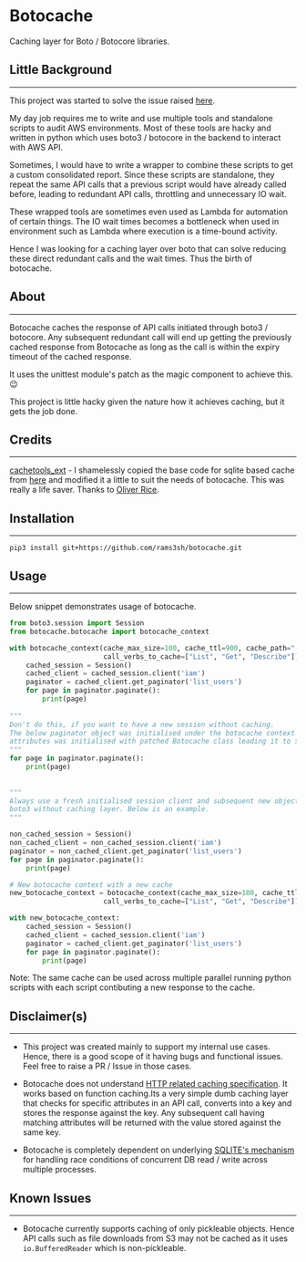 # Botocache

Caching layer for Boto / Botocore libraries.


## Little Background

---

This project was started to solve the issue raised [here](https://github.com/boto/boto3/issues/2723).

My day job requires me to write and use multiple tools and standalone scripts to audit AWS environments. 
Most of these tools are hacky and written in python which uses boto3 / botocore in the backend to interact with AWS API.

Sometimes, I would have to write a wrapper to combine these scripts to get a custom consolidated report. 
Since these scripts are standalone, they repeat the same API calls that a previous script would have already 
called before, leading to redundant API calls, throttling and unnecessary IO wait. 

These wrapped tools are sometimes even used as Lambda for automation of certain things. 
The IO wait times becomes a bottleneck when used in environment such as Lambda where execution is a 
time-bound activity. 

Hence I was looking for a caching layer over boto that can solve reducing these direct redundant calls and 
the wait times. Thus the birth of botocache.


## About

---

Botocache caches the response of API calls initiated through boto3 / botocore.
Any subsequent redundant call will end up getting the previously cached response from Botocache as long as the call is
within the expiry timeout of the cached response. 
  
It uses the unittest module's patch as the magic component to achieve this. :wink:

This project is little hacky given the nature how it achieves caching, but it gets the job done. 

## Credits 

---

[cachetools_ext](https://github.com/olirice/cachetools_ext) - I shamelessly copied the base code for sqlite based 
cache from [here](https://github.com/olirice/cachetools_ext/blob/develop/cachetools_ext/sqlite.py) and modified it a 
little to suit the needs of botocache. This  was really a life saver. Thanks to [Oliver Rice](https://github.com/olirice).

## Installation

---

```
pip3 install git+https://github.com/rams3sh/botocache.git
```


## Usage

---

Below snippet demonstrates usage of botocache. 


```python
from boto3.session import Session
from botocache.botocache import botocache_context

with botocache_context(cache_max_size=100, cache_ttl=900, cache_path=".cache",
                       call_verbs_to_cache=["List", "Get", "Describe"]):
    cached_session = Session()
    cached_client = cached_session.client('iam')
    paginator = cached_client.get_paginator('list_users')
    for page in paginator.paginate():
        print(page)
        
"""
Don't do this, if you want to have a new session without caching. 
The below paginator object was initialised under the botocache context which means it's subsequent 
attributes was initialised with patched Botocache class leading it to still use the backend cache. 
"""
for page in paginator.paginate():
    print(page)
    
    
"""
Always use a fresh initialised session client and subsequent new objects outside the context of botocache to use 
boto3 without caching layer. Below is an example. 
"""

non_cached_session = Session()
non_cached_client = non_cached_session.client('iam')
paginator = non_cached_client.get_paginator('list_users')
for page in paginator.paginate():
    print(page)

# New botocache context with a new cache
new_botocache_context = botocache_context(cache_max_size=100, cache_ttl=900, cache_path=".new_cache",
                       call_verbs_to_cache=["List", "Get", "Describe"])

with new_botocache_context:
    cached_session = Session()
    cached_client = cached_session.client('iam')
    paginator = cached_client.get_paginator('list_users')
    for page in paginator.paginate():
        print(page)

```

Note: The same cache can be used across multiple parallel running python scripts with each script contibuting 
a new response to the cache. 
## Disclaimer(s)

---

* This project was created mainly to support my internal use cases. 
Hence, there is a good scope of it having bugs and functional issues. Feel free to raise a PR / Issue in those cases.


* Botocache does not understand [HTTP related caching specification](https://tools.ietf.org/html/rfc7234).
It works based on function caching.Its a very simple dumb caching layer that checks for specific attributes in an API call, converts into a key 
and stores the response against the key. 
Any subsequent call having matching attributes will be returned with the value stored against the same key.
  

* Botocache is completely dependent on underlying [SQLITE's mechanism](https://www.sqlite.org/lockingv3.html) 
for handling race conditions of concurrent DB read / write across multiple processes. 

## Known Issues

---
* Botocache currently supports caching of only pickleable objects. Hence API calls 
  such as file downloads from S3 may not be cached as it uses `io.BufferedReader` which is non-pickleable.

